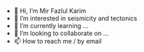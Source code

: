 - 👋 Hi, I’m Mir Fazlul Karim
- 👀 I’m interested in seismicity and tectonics
- 🌱 I’m currently learning ...
- 💞️ I’m looking to collaborate on ...
- 📫 How to reach me / by email

<!---
mfkarimazad/mfkarimazad is a ✨ special ✨ repository because its `README.md` (this file) appears on your GitHub profile.
You can click the Preview link to take a look at your changes.
--->
